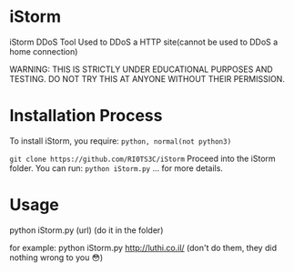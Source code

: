 # iStorm
iStorm DDoS Tool
Used to DDoS a HTTP site(cannot be used to DDoS a home connection)

WARNING: THIS IS STRICTLY UNDER EDUCATIONAL PURPOSES AND TESTING.
DO NOT TRY THIS AT ANYONE WITHOUT THEIR PERMISSION.

# Installation Process
To install iStorm, you require:
```python, normal(not python3)```

```git clone https://github.com/RI0TS3C/iStorm```
Proceed into the iStorm folder.
You can run:
```python iStorm.py```
... for more details.


# Usage
python iStorm.py (url)
(do it in the folder)

for example: python iStorm.py http://luthi.co.il/
(don't do them, they did nothing wrong to you :flushed:)
